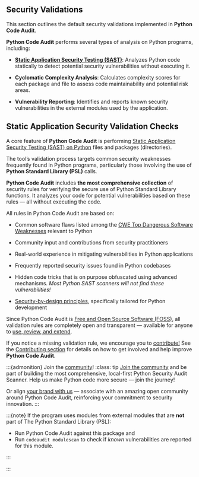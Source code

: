 ## Security Validations 

This section outlines the default security validations implemented in **Python Code Audit**.

**Python Code Audit** performs several types of analysis on Python programs, including:

* [**Static Application Security Testing (SAST)**](https://nocomplexity.com/python-security-what-is-sast/): Analyzes Python code statically to detect potential security vulnerabilities without executing it.

* **Cyclomatic Complexity Analysis**: Calculates complexity scores for each package and file to assess code maintainability and potential risk areas.

* **Vulnerability Reporting**: Identifies and reports known security vulnerabilities in the external modules used by the application.


## Static Application Security Validation Checks

A core feature of **Python Code Audit** is performing [Static Application Security Testing (SAST) on Python](https://nocomplexity.com/python-security-what-is-sast/) files and packages (directories).

The tool’s validation process targets common security weaknesses frequently found in Python programs, particularly those involving the use of **Python Standard Library (PSL)** calls.

**Python Code Audit** includes **the most comprehensive collection** of security rules for verifying the secure use of Python Standard Library functions. It analyzes your code for potential vulnerabilities based on these rules — all without executing the code.

All rules in Python Code Audit are based on:

* Common software flaws listed among the [CWE Top Dangerous Software Weaknesses](https://cwe.mitre.org/top25/index.html) relevant to Python

* Community input and contributions from security practitioners

* Real-world experience in mitigating vulnerabilities in Python applications

* Frequently reported security issues found in Python codebases

* Hidden code tricks that is on purpose obfuscated using advanced mechanisms. *Most Python SAST scanners will not find these vulnerabilities!*

* [Security-by-design principles](https://nocomplexity.com/documents/securitybydesign/intro.html), specifically tailored for Python development


Since Python Code Audit is [Free and Open Source Software (FOSS)](https://fsfe.org/), all validation rules are completely open and transparent — available for anyone to [use, review, and extend](https://github.com/nocomplexity/codeaudit).



If you notice a missing validation rule, we encourage you to [contribute!](CONTRIBUTE) See the [Contributing section](CONTRIBUTE) for details on how to get involved and help improve **Python Code Audit**.

:::{admonition} Join the [community](help)!
:class: tip
[Join the community](CONTRIBUTE) and be part of building the most comprehensive, local-first Python Security Audit Scanner.
Help us make Python code more secure — join the journey!

Or align [your brand with us](sponsors) — associate with an amazing open community around Python Code Audit, reinforcing your commitment to security innovation.
:::


:::{note} 
If the program uses modules from external modules that are **not** part of The Python Standard Library (PSL):
* Run Python Code Audit against this package and
* Run `codeaudit modulescan` to check if *known* vulnerabilities are reported for this module.

:::
 

:::

```{include} examples/checks.html
```